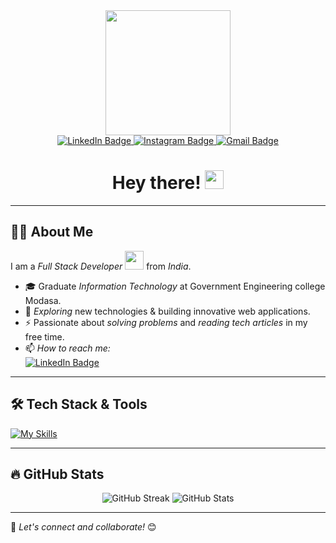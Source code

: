<div id="header" align="center">
  <img src="https://media3.giphy.com/media/v1.Y2lkPTc5MGI3NjExYnMweTV6cXY3NXVtdmptdXl2azV2bzY3bWxpNXduM29hMXJvOXptMCZlcD12MV9pbnRlcm5hbF9naWZfYnlfaWQmY3Q9Zw/DlPoSi9la5UP0Y4hk9/giphy.gif" width="200"/>
</div>
 
<div id="badges" align="center">
  <a href="https://www.linkedin.com/in/aryanpatel1066/">
    <img src="https://img.shields.io/badge/LinkedIn-0077B5?style=for-the-badge&logo=linkedin&logoColor=white" alt="LinkedIn Badge"/>
  </a>
  <a href="https://www.instagram.com/Aryanpatel1066/">
    <img src="https://img.shields.io/badge/Instagram-E4405F?style=for-the-badge&logo=instagram&logoColor=white" alt="Instagram Badge"/>
  </a>
  <a href="mailto:aryanpatel1248@gmail.com">
    <img src="https://img.shields.io/badge/Gmail-D14836?style=for-the-badge&logo=gmail&logoColor=white" alt="Gmail Badge"/>
  </a>
</div>

<h1 align="center">
  Hey there! 
  <img src="https://media.giphy.com/media/hvRJCLFzcasrR4ia7z/giphy.gif" width="30px"/>
</h1>

---

## 👨‍💻 About Me  
I am a *Full Stack Developer* <img src="https://media.giphy.com/media/WUlplcMpOCEmTGBtBW/giphy.gif" width="30"> from *India*.  

- 🎓 Graduate *Information Technology* at Government Engineering college Modasa.  
- 🌱 *Exploring* new technologies & building innovative web applications.  
- ⚡ Passionate about *solving problems* and *reading tech articles* in my free time.  
- 📫 *How to reach me:*  
  [![LinkedIn Badge](https://img.shields.io/badge/-Neel%20Patel-blue?style=flat&logo=Linkedin&logoColor=white)](https://www.linkedin.com/in/patel-neel-38868730a/)

---

## 🛠️ Tech Stack & Tools  
[![My Skills](https://skillicons.dev/icons?i=html,css,tailwind,js,react,mongodb,express,nodejs,python,mysql,git,github,linux)](https://skillicons.dev)

---

## 🔥 GitHub Stats  
 <div align="center">
  <img src="https://github-readme-streak-stats.herokuapp.com?user=PatelNeelA&theme=tokyonight&hide_border=true" alt="GitHub Streak" />
  <img src="https://github-readme-stats.vercel.app/api?username=PatelNeelA&show_icons=true&theme=tokyonight&hide_border=true" alt="GitHub Stats" />
</div>


 

 
---

🚀 *Let's connect and collaborate!* 😊
